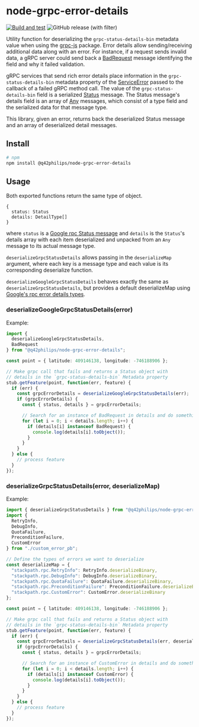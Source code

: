 # node-grpc-error-details

[![Build and test](https://github.com/Q42Philips/node-grpc-error-details/actions/workflows/build-and-test.yaml/badge.svg)](https://github.com/Q42Philips/node-grpc-error-details/actions/workflows/build-and-test.yaml)
![GitHub release (with filter)](https://img.shields.io/github/v/release/q42philips/node-grpc-error-details)


Utility function for deserializing the `grpc-status-details-bin` metadata value when using the [grpc-js](https://github.com/grpc/grpc-node) package. Error details allow sending/receiving additional data along with an error. For instance, if a request sends invalid data, a gRPC server could send back a [BadRequest](./src/proto/error_details.proto#L119) message identifying the field and why it failed validation.

gRPC services that send rich error details place information in the `grpc-status-details-bin` metadata property of the [ServiceError](https://grpc.io/grpc/node/grpc.html#~ServiceError) passed to the callback of a failed gRPC method call. The value of the `grpc-status-details-bin` field is a serialized [Status](./src/proto/status.proto) message. The Status message's details field is an array of [Any](https://github.com/protocolbuffers/protobuf/blob/master/src/google/protobuf/any.proto#L122) messages, which consist of a type field and the serialized data for that message type.

This library, given an error, returns back the deserialized Status message and an array of deserialized detail messages.

## Install

```bash
# npm
npm install @q42philips/node-grpc-error-details
```

## Usage

Both exported functions return the same type of object.

```
{
  status: Status
  details: DetailType[]
}
```

where `status` is a [Google rpc Status message](./src/proto/status.proto) and `details` is the `Status`'s details array with each item deserialized and unpacked from an `Any` message to its actual message type.

`deserializeGrpcStatusDetails` allows passing in the `deserializeMap` argument, where each key is a message type and each value is its corresponding deserialize function.

`deserializeGoogleGrpcStatusDetails` behaves exactly the same as `deserializeGrpcStatusDetails`, but provides a default deserializeMap using [Google's rpc error details types](./src/proto/error_details.proto).
### deserializeGoogleGrpcStatusDetails(error)

Example:

```ts
import {
  deserializeGoogleGrpcStatusDetails,
  BadRequest
} from "@q42philips/node-grpc-error-details";

const point = { latitude: 409146138, longitude: -746188906 };

// Make grpc call that fails and returns a Status object with
// details in the `grpc-status-details-bin` Metadata property
stub.getFeature(point, function(err, feature) {
  if (err) {
    const grpcErrorDetails = deserializeGoogleGrpcStatusDetails(err);
    if (grpcErrorDetails) {
      const { status, details } = grpcErrorDetails;

      // Search for an instance of BadRequest in details and do something if found
      for (let i = 0; i < details.length; i++) {
        if (details[i] instanceof BadRequest) {
          console.log(details[i].toObject());
        }
      }
    }
  } else {
    // process feature
  }
});
```

### deserializeGrpcStatusDetails(error, deserializeMap)

Example:

```ts
import { deserializeGrpcStatusDetails } from "@q42philips/node-grpc-error-details";
import {
  RetryInfo,
  DebugInfo,
  QuotaFailure,
  PreconditionFailure,
  CustomError
} from "./custom_error_pb";

// Define the types of errors we want to deserialize
const deserializeMap = {
  "stackpath.rpc.RetryInfo": RetryInfo.deserializeBinary,
  "stackpath.rpc.DebugInfo": DebugInfo.deserializeBinary,
  "stackpath.rpc.QuotaFailure": QuotaFailure.deserializeBinary,
  "stackpath.rpc.PreconditionFailure": PreconditionFailure.deserializeBinary,
  "stackpath.rpc.CustomError": CustomError.deserializeBinary
};

const point = { latitude: 409146138, longitude: -746188906 };

// Make grpc call that fails and returns a Status object with
// details in the `grpc-status-details-bin` Metadata property
stub.getFeature(point, function(err, feature) {
  if (err) {
    const grpcErrorDetails = deserializeGrpcStatusDetails(err, deserializeMap);
    if (grpcErrorDetails) {
      const { status, details } = grpcErrorDetails;

      // Search for an instance of CustomError in details and do something if found
      for (let i = 0; i < details.length; i++) {
        if (details[i] instanceof CustomError) {
          console.log(details[i].toObject());
        }
      }
    }
  } else {
    // process feature
  }
});
```
